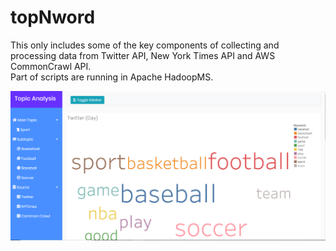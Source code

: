 # topNword
This only includes some of the key components of collecting and processing data from Twitter API, New York Times API and AWS CommonCrawl API. 
<br>Part of scripts are running in Apache HadoopMS.

![alt text](https://github.com/aboveyunhai/topNword/blob/master/exampleImage/topN-screenshot.png?raw=true)
